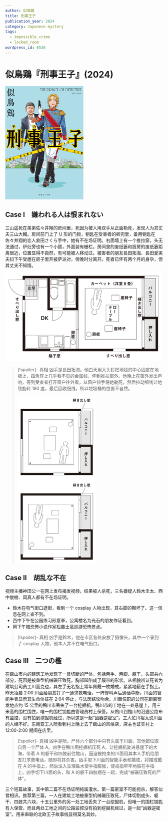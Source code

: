 ```yaml
---
author: 似鳥鶏
title: 刑事王子
publication_year: 2024
category: Japanese mystery
tags:
  - impossible_crime
  - locked_room
wordpress_id: 6536
---
```


# 似鳥鶏『刑事王子』(2024)

<img src=images/2024_cover.jpg width=250/>

## Case Ⅰ　嫌われる人は恨まれない

三山遥死在弟弟佐々井翔的房间里，死因为被人用双手从正面勒死，发现人为其丈夫三山大輔。房间前门上了 U 形的门锁，钥匙在受害者的裤兜里，备用钥匙在佐々井翔的恋人倉田さくら手中，她有不在场证明。右面墙上有一个推拉窗，头无法通过，炉灶旁也有一个小窗，外面装有栅栏。房间里的废纸篓和厨房的废纸篓距离很近，位置显得不自然，有可能被人移动过。被害者的朋友長田拓海、長田愛実夫妇下午受邀在房子里开披萨派对，傍晚时分离开。死者已怀有两个月的身孕，但其丈夫不知情。

<img src=images/2024_locked_room.jpg width=500/>

> [!spoiler]- 真相
> 凶手是長田拓海。他白天用大头钉把地毯的中心固定在地板上，四角穿上几乎看不见的金属线，伸到推拉窗外。他晚上在窗外发出声响，等到受害者打开窗户往外看，从窗户伸手将她勒死，然后拉动细线让地毯旋转 180 度，最后回收细线，所以垃圾桶的位置不自然。
> 
> <img src=images/2024_rotate.jpg width=250/>

## Case Ⅱ　胡乱な不在

视频主播神田公一在网上发布揭发视频，结果被人杀死，三名嫌疑人鈴木圭太、西中俊樹、岡真人都有不在场证明。
* 鈴木在电气街口逛街，看到一个 cosplay 人物出现，其右脚的鞋坏了。这一信息在网上查不到。
* 西中下午在公园练习形意拳，公寓楼名为光石的朋友作证看到。
* 岡下午陪恐怖小说作家松苗土竜巡游恐怖景点。

> [!spoiler]- 真相
> 凶手是鈴木，他在市区各处安放了摄像头，其中一个录到了 cosplay 人物，他本人并不在电气街口。

## Case Ⅲ　二つの檻

在館山市内的建筑工地发现了一具切断的尸体，包括两手、两脚、躯干、头部共六部分，死因是被重型机械碾压致死，胸部凹陷成了履带的形状。从相貌辨认死者为建筑公司员工川面克也，其左手无名指上常年佩戴一枚婚戒，紧紧地箍在手指上。昨天凌晨 2:00 川面给朋友打了一通求救电话，一阵惨叫声后通话中断。川面的智能手表显示其生命体征在 2:04 停止，与法医结论吻合。川面任职的公司在距离案发地点约 15 公里的鴨川市丢失了一台挖掘机。鴨川市的工地在一处悬崖上，用三米高的围栏围住，唯一的围栏钥匙由管理员村上保管。从鴨川到館山的沿途公路布有监控，没有拍到挖掘机经过，所以这是一起“凶器逆密室”。工人虻川裕太说川面的人缘不好。东南亚工人阮看到村上晚上去了館山的风俗店，店主也证实村上 12:00-2:00 期间在店里。

> [!spoiler]- 真相
> 凶手是阮。尸体六个部分中只有头属于川面，其他部位取自另一个尸体 A。凶手在鴨川用挖掘机压死 A，让挖掘机驶进悬崖下的大海，带着 A 的躯干和四肢前往館山，逼迫被拘束的川面用其本人手机给朋友打求救电话，随即将其杀害。凶手取下川面的智能手表和婚戒，将婚戒戴在 A 的手指上，然后注入生理盐水使手指膨胀，使戒指牢牢地箍在手指上。凶手切下川面的头，和 A 的躯干四肢摆在一起，完成“被碾压致死的尸体”。

三个短篇故事，其中第二篇不在场证明纯属灌水。第一篇密室不可能扼杀，解答似曾相识。推荐第三篇，一人在建筑工地被重型机械碾压致死，尸体切割成头、躯干、四肢共六块，十五公里外的另一处工地丢失了一台挖掘机，但唯一的围栏钥匙有人保管，而且两处工地之间的公路监控没有拍到挖掘机经过，是一起“凶器逆密室”。用来串联的北欧王子故事线显得莫名其妙。